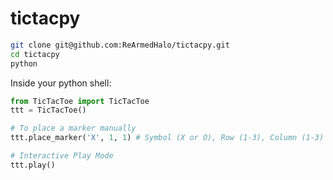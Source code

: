 # tictacpy

```bash
git clone git@github.com:ReArmedHalo/tictacpy.git
cd tictacpy
python
```

Inside your python shell:

```python
from TicTacToe import TicTacToe
ttt = TicTacToe()

# To place a marker manually
ttt.place_marker('X', 1, 1) # Symbol (X or O), Row (1-3), Column (1-3)

# Interactive Play Mode
ttt.play()
```
